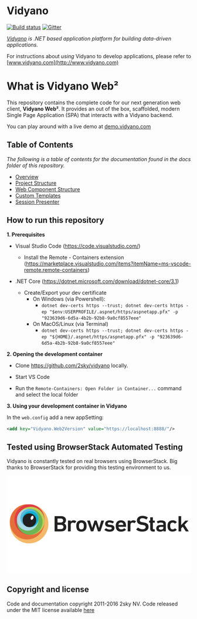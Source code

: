 # Vidyano

[![Build status](https://2sky.visualstudio.com/Vidyano/_apis/build/status/Vidyano-CI)](https://2sky.visualstudio.com/Vidyano/_build/latest?definitionId=4) [![Gitter](https://badges.gitter.im/Vidyano/community.svg)](https://gitter.im/Vidyano/community?utm_source=badge&utm_medium=badge&utm_campaign=pr-badge)

*[Vidyano](http://www.vidyano.com) is .NET based application platform for building data-driven applications.*

For instructions about _using_ Vidyano to develop applications, please refer to [www.vidyano.com](http://www.vidyano.com)

# What is Vidyano Web²
This repository contains the complete code for our next generation web client, **Vidyano Web²**. It provides an out of the box, scaffolded, modern Single Page Application (SPA) that interacts with a Vidyano backend.

You can play around with a live demo at [demo.vidyano.com](https://demo.vidyano.com)

## Table of Contents
*The following is a table of contents for the documentation found in the docs folder of this repository.*

* [Overview](docs/overview.md)
* [Project Structure](docs/project-structure.md)
* [Web Component Structure](docs/web-component-structure.md)
* [Custom Templates](docs/custom-templates.md)
* [Session Presenter](docs/session-presenter.md)

## How to run this repository
**1. Prerequisites**
- Visual Studio Code (https://code.visualstudio.com/)
    - Install the Remote - Containers extension (https://marketplace.visualstudio.com/items?itemName=ms-vscode-remote.remote-containers)

- .NET Core (https://dotnet.microsoft.com/download/dotnet-core/3.1)
    - Create/Export your dev certificate
        - On Windows (via Powershell):
            - ```dotnet dev-certs https --trust; dotnet dev-certs https -ep "$env:USERPROFILE/.aspnet/https/aspnetapp.pfx" -p "923639d6-6d5a-4b2b-92b8-9a0cf8557eee"```
        - On MacOS/Linux (via Terminal)
            - ```dotnet dev-certs https --trust; dotnet dev-certs https -ep "${HOME}/.aspnet/https/aspnetapp.pfx" -p "923639d6-6d5a-4b2b-92b8-9a0cf8557eee"```

**2. Opening the development container**
    
- Clone https://github.com/2sky/vidyano locally.

- Start VS Code

- Run the ```Remote-Containers: Open Folder in Container...``` command and select the local folder

**3. Using your development container in Vidyano**

In the ```web.config``` add a new appSetting: 
```xml
<add key="Vidyano.Web2Version" value="https://localhost:8888/"/>
```

## Tested using BrowserStack Automated Testing

Vidyano is constantly tested on real browsers using BrowserStack.
Big thanks to BrowserStack for providing this testing environment to us.

[![BrowserStack](/test/browserstack-logo-600x315.png)](http://browserstack.com/)

## Copyright and license

Code and documentation copyright 2011-2016 2sky NV. Code released under the MIT license available [here](./LICENSE)
